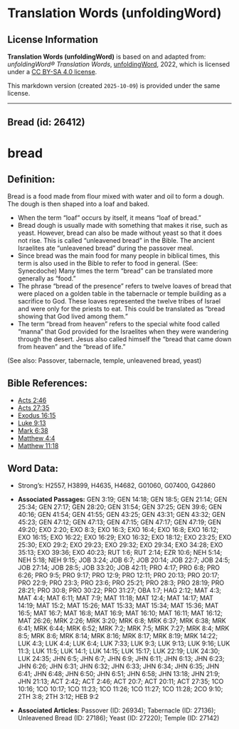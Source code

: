 # Translation Words (unfoldingWord)

## License Information

**Translation Words (unfoldingWord)** is based on and adapted from: _unfoldingWord® Translation Words_, [unfoldingWord](https://unfoldingword.org/utw), 2022, which is licensed under a [CC BY-SA 4.0 license](https://creativecommons.org/licenses/by-sa/4.0/legalcode.en).

This markdown version (created `2025-10-09`) is provided under the same license.



--------------------------------

## Bread (id: 26412)

bread
=====

Definition:
-----------

Bread is a food made from flour mixed with water and oil to form a dough. The dough is then shaped into a loaf and baked.

* When the term “loaf” occurs by itself, it means “loaf of bread.”
* Bread dough is usually made with something that makes it rise, such as yeast. However, bread can also be made without yeast so that it does not rise. This is called “unleavened bread” in the Bible. The ancient Israelites ate “unleavened bread” during the passover meal.
* Since bread was the main food for many people in biblical times, this term is also used in the Bible to refer to food in general. (See: Synecdoche) Many times the term “bread” can be translated more generally as “food.”
* The phrase “bread of the presence” refers to twelve loaves of bread that were placed on a golden table in the tabernacle or temple building as a sacrifice to God. These loaves represented the twelve tribes of Israel and were only for the priests to eat. This could be translated as “bread showing that God lived among them.”
* The term “bread from heaven” refers to the special white food called “manna” that God provided for the Israelites when they were wandering through the desert. Jesus also called himself the “bread that came down from heaven” and the “bread of life.”

(See also: Passover, tabernacle, temple, unleavened bread, yeast)

Bible References:
-----------------

* [Acts 2:46](https://ref.ly/Acts2:46)
* [Acts 27:35](https://ref.ly/Acts27:35)
* [Exodus 16:15](https://ref.ly/Exod16:15)
* [Luke 9:13](https://ref.ly/Luke9:13)
* [Mark 6:38](https://ref.ly/Mark6:38)
* [Matthew 4:4](https://ref.ly/Matt4:4)
* [Matthew 11:18](https://ref.ly/Matt11:18)

Word Data:
----------

* Strong’s: H2557, H3899, H4635, H4682, G01060, G07400, G42860

* **Associated Passages:** GEN 3:19; GEN 14:18; GEN 18:5; GEN 21:14; GEN 25:34; GEN 27:17; GEN 28:20; GEN 31:54; GEN 37:25; GEN 39:6; GEN 40:16; GEN 41:54; GEN 41:55; GEN 43:25; GEN 43:31; GEN 43:32; GEN 45:23; GEN 47:12; GEN 47:13; GEN 47:15; GEN 47:17; GEN 47:19; GEN 49:20; EXO 2:20; EXO 8:3; EXO 16:3; EXO 16:4; EXO 16:8; EXO 16:12; EXO 16:15; EXO 16:22; EXO 16:29; EXO 16:32; EXO 18:12; EXO 23:25; EXO 25:30; EXO 29:2; EXO 29:23; EXO 29:32; EXO 29:34; EXO 34:28; EXO 35:13; EXO 39:36; EXO 40:23; RUT 1:6; RUT 2:14; EZR 10:6; NEH 5:14; NEH 5:18; NEH 9:15; JOB 3:24; JOB 6:7; JOB 20:14; JOB 22:7; JOB 24:5; JOB 27:14; JOB 28:5; JOB 33:20; JOB 42:11; PRO 4:17; PRO 6:8; PRO 6:26; PRO 9:5; PRO 9:17; PRO 12:9; PRO 12:11; PRO 20:13; PRO 20:17; PRO 22:9; PRO 23:3; PRO 23:6; PRO 25:21; PRO 28:3; PRO 28:19; PRO 28:21; PRO 30:8; PRO 30:22; PRO 31:27; OBA 1:7; HAG 2:12; MAT 4:3; MAT 4:4; MAT 6:11; MAT 7:9; MAT 11:18; MAT 12:4; MAT 14:17; MAT 14:19; MAT 15:2; MAT 15:26; MAT 15:33; MAT 15:34; MAT 15:36; MAT 16:5; MAT 16:7; MAT 16:8; MAT 16:9; MAT 16:10; MAT 16:11; MAT 16:12; MAT 26:26; MRK 2:26; MRK 3:20; MRK 6:8; MRK 6:37; MRK 6:38; MRK 6:41; MRK 6:44; MRK 6:52; MRK 7:2; MRK 7:5; MRK 7:27; MRK 8:4; MRK 8:5; MRK 8:6; MRK 8:14; MRK 8:16; MRK 8:17; MRK 8:19; MRK 14:22; LUK 4:3; LUK 4:4; LUK 6:4; LUK 7:33; LUK 9:3; LUK 9:13; LUK 9:16; LUK 11:3; LUK 11:5; LUK 14:1; LUK 14:15; LUK 15:17; LUK 22:19; LUK 24:30; LUK 24:35; JHN 6:5; JHN 6:7; JHN 6:9; JHN 6:11; JHN 6:13; JHN 6:23; JHN 6:26; JHN 6:31; JHN 6:32; JHN 6:33; JHN 6:34; JHN 6:35; JHN 6:41; JHN 6:48; JHN 6:50; JHN 6:51; JHN 6:58; JHN 13:18; JHN 21:9; JHN 21:13; ACT 2:42; ACT 2:46; ACT 20:7; ACT 20:11; ACT 27:35; 1CO 10:16; 1CO 10:17; 1CO 11:23; 1CO 11:26; 1CO 11:27; 1CO 11:28; 2CO 9:10; 2TH 3:8; 2TH 3:12; HEB 9:2
* **Associated Articles:** Passover (ID: 26934); Tabernacle (ID: 27136); Unleavened Bread (ID: 27186); Yeast (ID: 27220); Temple (ID: 27142)

